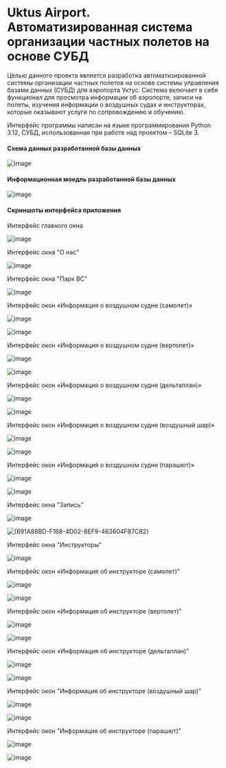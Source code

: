 # Uktus Airport. Автоматизированная система организации частных полетов на основе СУБД

Целью данного проекта является разработка автоматизированной системы организации частных полетов на основе системы управления базами данных (СУБД) для аэропорта Уктус. Система включает в себя функционал для 
просмотра информации об аэропорте, записи на полеты, изучения информации о воздушных судах и инструкторах, которые оказывают услуги по сопровождению и обучению.

Интерфейс программы написан на языке программирования Python 3.12, СУБД, использованная при работе над проектом – SQLite 3.

#### Схема данных разработанной базы данных
![image](https://github.com/user-attachments/assets/cd3d5ade-0eac-41c2-8eee-83c495bf858a)

#### Информационная моедль разработанной базы данных
![image](https://github.com/user-attachments/assets/8c98a6e7-d322-4f74-b60b-27b7186e17c3)

#### Скриншоты интерфейса приложения

Интерфейс главного окна

![image](https://github.com/user-attachments/assets/630a17f1-07c2-4bec-b018-abef3f228555)

Интерфейс окна "О нас"

![image](https://github.com/user-attachments/assets/3cceb5b3-13b8-4ca3-b3e7-c408164c6de4)

Интерфейс окна "Парк ВС"

![image](https://github.com/user-attachments/assets/958416a8-9119-45d2-b4a3-5b72dc1ab2bf)

Интерфейс окон «Информация о воздушном судне (самолет)»

![image](https://github.com/user-attachments/assets/73b42b52-d4ee-43fa-917c-fd5eb85f0447)

![image](https://github.com/user-attachments/assets/898b7b60-f8ee-43fe-9e04-1f87ddd73850)

Интерфейс окон «Информация о воздушном судне (вертолет)»

![image](https://github.com/user-attachments/assets/c06b2233-db31-46a5-b0dc-456e1b5c3762)

![image](https://github.com/user-attachments/assets/3600824b-9d9d-4ab4-a0b4-fa8ddd05f659)

Интерфейс окон «Информация о воздушном судне (дельтаплан)»

![image](https://github.com/user-attachments/assets/6e384993-f0eb-4894-8a40-e6469c6f852c)

![image](https://github.com/user-attachments/assets/9991b819-da2d-4800-853e-1560720fd341)

Интерфейс окон «Информация о воздушном судне (воздушный шар)»

![image](https://github.com/user-attachments/assets/03fcf396-5a95-4200-a332-ae8d9434d362)

![image](https://github.com/user-attachments/assets/304a2119-9b7b-4e03-a358-84218e73495b)

Интерфейс окон «Информация о воздушном судне (парашют)»

![image](https://github.com/user-attachments/assets/8144ae84-504c-4c53-86b4-9705fff3641d)

![image](https://github.com/user-attachments/assets/8c99dd52-3da0-44b0-9aba-d24fcda6046a)

Интерфейс окна "Запись"

![image](https://github.com/user-attachments/assets/5a270c25-fe76-41f2-96cf-9327e40c2cbf)

![{691A88BD-F168-4D02-8EF9-463604F87C82}](https://github.com/user-attachments/assets/2fb61f93-ba4e-466d-9a6c-b29a4a70719f)

Интерфейс окна "Инструкторы"

![image](https://github.com/user-attachments/assets/95ee7629-b885-4635-aefe-f3654ad53dd2)

Интерфейс окон «Информация об инструкторе (самолет)"

![image](https://github.com/user-attachments/assets/8af46409-83f8-401d-b6c2-92bfa82d444d)

![image](https://github.com/user-attachments/assets/a2a32acd-bd39-42f2-9619-5c883e6eac2a)

Интерфейс окон «Информация об инструкторе (вертолет)"

![image](https://github.com/user-attachments/assets/a38aca11-9eb2-4480-8dd6-5be847541c34)

![image](https://github.com/user-attachments/assets/5ade757c-f30e-4dd1-a6ee-2f2b965e31b3)

Интерфейс окон «Информация об инструкторе (дельтаплан)"

![image](https://github.com/user-attachments/assets/c61f8843-b720-4f00-9fe2-92402c678095)

![image](https://github.com/user-attachments/assets/7cb7a4ec-c41a-4c31-a4f8-35402e8fcbeb)

Интерфейс окон "Информация об инструкторе (воздушный шар)"

![image](https://github.com/user-attachments/assets/57ac74af-2fb6-4e63-9de2-4c2f8a266f1b)

![image](https://github.com/user-attachments/assets/c54d79eb-fc5e-476b-9c5c-6cc9cfd0133b)

Интерфейс окон "Информация об инструкторе (парашют)"

![image](https://github.com/user-attachments/assets/c44e9526-59de-4683-83e4-0b7cda69db98)

![image](https://github.com/user-attachments/assets/046600d6-4a4e-4c1d-92b7-5a2e6bb63ed0)


